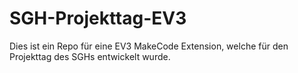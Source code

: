 # SGH-Projekttag-EV3
Dies ist ein Repo für eine EV3 MakeCode Extension, welche für den Projekttag des SGHs entwickelt wurde.
